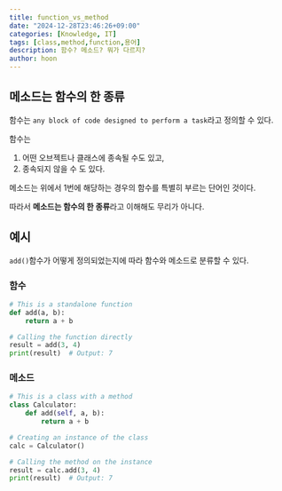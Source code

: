 ```yaml
---
title: function_vs_method
date: "2024-12-28T23:46:26+09:00"
categories: [Knowledge, IT]
tags: [class,method,function,용어]
description: 함수? 메소드? 뭐가 다르지?
author: hoon
---
```

## 메소드는 함수의 한 종류
함수는 `any block of code designed to perform a task`라고 정의할 수 있다.

함수는 
1. 어떤 오브젝트나 클래스에 종속될 수도 있고,
2. 종속되지 않을 수 도 있다.

메소드는 위에서 1번에 해당하는 경우의 함수를 특별히 부르는 단어인 것이다.

따라서 **메소드는 함수의 한 종류**라고 이해해도 무리가 아니다.

## 예시
`add()`함수가 어떻게 정의되었는지에 따라 함수와 메소드로 분류할 수 있다.

### 함수
```python
# This is a standalone function
def add(a, b):
    return a + b

# Calling the function directly
result = add(3, 4)
print(result)  # Output: 7
```
### 메소드
```python
# This is a class with a method
class Calculator:
    def add(self, a, b):
        return a + b

# Creating an instance of the class
calc = Calculator()

# Calling the method on the instance
result = calc.add(3, 4)
print(result)  # Output: 7
```